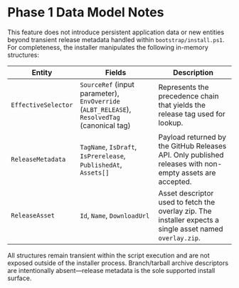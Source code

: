 # Phase 1 Data Model Notes

This feature does not introduce persistent application data or new entities beyond transient release metadata handled within `bootstrap/install.ps1`. For completeness, the installer manipulates the following in-memory structures:

| Entity | Fields | Description |
|--------|--------|-------------|
| `EffectiveSelector` | `SourceRef` (input parameter), `EnvOverride` (`ALBT_RELEASE`), `ResolvedTag` (canonical tag) | Represents the precedence chain that yields the release tag used for lookup. |
| `ReleaseMetadata` | `TagName`, `IsDraft`, `IsPrerelease`, `PublishedAt`, `Assets[]` | Payload returned by the GitHub Releases API. Only published releases with non-empty assets are accepted. |
| `ReleaseAsset` | `Id`, `Name`, `DownloadUrl` | Asset descriptor used to fetch the overlay zip. The installer expects a single asset named `overlay.zip`. |

All structures remain transient within the script execution and are not exposed outside of the installer process. Branch/tarball archive descriptors are intentionally absent—release metadata is the sole supported install surface.
